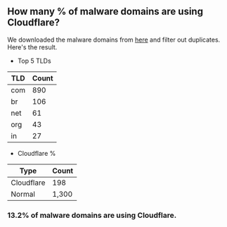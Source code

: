 ## How many % of malware domains are using Cloudflare?


We downloaded the malware domains from [here](https://urlhaus.abuse.ch) and filter out duplicates.
Here's the result.


[//]: # (start replacement)


- Top 5 TLDs

| TLD | Count |
| --- | --- |
| com | 890 |
| br | 106 |
| net | 61 |
| org | 43 |
| in | 27 |


- Cloudflare %

| Type | Count |
| --- | --- |
| Cloudflare | 198 |
| Normal | 1,300 |


### 13.2% of malware domains are using Cloudflare.
